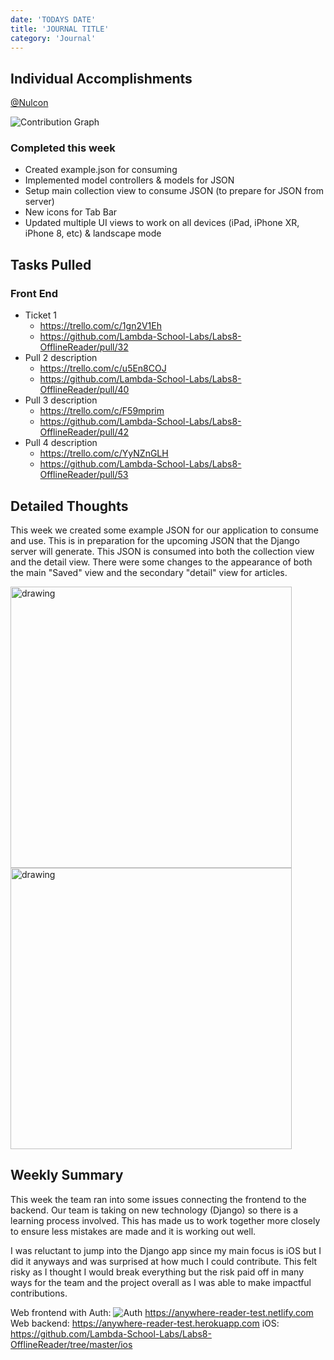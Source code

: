 ```yaml
---
date: 'TODAYS DATE'
title: 'JOURNAL TITLE'
category: 'Journal'
---
```


## Individual Accomplishments

[@Nulcon](https://github.com/Nulcon)

![Contribution Graph](https://i.imgur.com/N4O0AjP.png)

### Completed this week
* Created example.json for consuming
* Implemented model controllers & models for JSON
* Setup main collection view to consume JSON (to prepare for JSON from server)
* New icons for Tab Bar
* Updated multiple UI views to work on all devices (iPad, iPhone XR, iPhone 8, etc) & landscape mode

## Tasks Pulled

### Front End

- Ticket 1
  - https://trello.com/c/1gn2V1Eh
  - https://github.com/Lambda-School-Labs/Labs8-OfflineReader/pull/32
- Pull 2 description
  - https://trello.com/c/u5En8COJ
  - https://github.com/Lambda-School-Labs/Labs8-OfflineReader/pull/40
- Pull 3 description
  - https://trello.com/c/F59mprim
  - https://github.com/Lambda-School-Labs/Labs8-OfflineReader/pull/42
- Pull 4 description
  - https://trello.com/c/YyNZnGLH
  - https://github.com/Lambda-School-Labs/Labs8-OfflineReader/pull/53

## Detailed Thoughts

This week we created some example JSON for our application to consume and use. This is in preparation for the upcoming JSON that the Django server will generate. This JSON is consumed into both the collection view and the detail view. There were some changes to the appearance of both the main "Saved" view and the secondary "detail" view for articles.

<img src="https://i.imgur.com/sabR9Rl.png" alt="drawing" width="450"/>
<img src="https://i.imgur.com/bgcRe6e.png" alt="drawing" width="450"/>

## Weekly Summary
This week the team ran into some issues connecting the frontend to the backend. Our team is taking on new technology (Django) so there is a learning process involved. This has made us to work together more closely to ensure less mistakes are made and it is working out well. 

I was reluctant to jump into the Django app since my main focus is iOS but I did it anyways and was surprised at how much I could contribute. This felt risky as I thought I would break everything but the risk paid off in many ways for the team and the project overall as I was able to make impactful contributions.

Web frontend with Auth: ![Auth](https://i.imgur.com/gpUGIMy.png)
https://anywhere-reader-test.netlify.com
Web backend: https://anywhere-reader-test.herokuapp.com
iOS: https://github.com/Lambda-School-Labs/Labs8-OfflineReader/tree/master/ios
